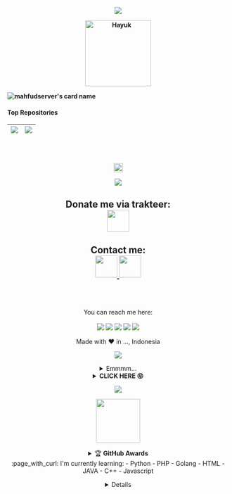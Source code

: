 <p align="center">
<img src="https://readme-typing-svg.herokuapp.com?color=%2336BCF7&center=true&vCenter=true&lines=Welcome+to+github+mahfudserver" />
</p>
<b>
<p align='center'><a href="https://api.daily.dev/get?r=mahfudserver"><img src="https://raw.githubusercontent.com/mahfudserver/.github/main/kotori2.png?r=82s" width="150" alt="Hayuk"/></a></p>

![mahfudserver's card name](https://cardivo.vercel.app/api?name=SULAIMAN%20L&description=Hi,%20everyone!%20and%20Nice%20to%20meet%20you%20%F0%9F%91%8B&image=https://raw.githubusercontent.com/mahfudserver/.github/main/kurumiwangy3.jpg?v=4&backgroundColor=%23ecf0f1&twitter=/&github=mahfudserver&pattern=leaf&colorPattern=%23eaeaea)

</b>

#### Top Repositories


| <a href="https://github.com/mahfudserver/XRAY-MANTAP"><img align="center" src="https://github-readme-stats.vercel.app/api/pin/?username=mahfudserver&repo=XRAY-MANTAP&theme=dark&hide_border=flase" /></a> | <a href="https://github.com/mahfudserver/Mantap"><img align="center" src="https://github-readme-stats.vercel.app/api/pin/?username=mahfudserver&repo=Mantap&theme=blue&hide_border=false" /></a> |
| ------------- | ------------- |

<br />
<br />
<p align="center">
<img height=21 src="https://komarev.com/ghpvc/?username=mahfudserver">
</p>
<p align="center">
<img src="https://readme-typing-svg.herokuapp.com?color=%2336BCF7&center=true&vCenter=true&lines=M+A+H+F+U+D++S+E+R+V+E+R" />
</p>
<div height='45' align="center">
<h2>Donate me via trakteer: <br>
<a href="https://trakteer.id/sulaiman-l/tip"> <img src="https://cdn.trakteer.id/images/embed/trbtn-red-6.png" height='50'> </a>
</h2>
<h2>Contact me: <br>
<a href="https://github.com/mahfudserver"> <img src="https://cdn.jsdelivr.net/npm/simple-icons@3.0.1/icons/github.svg" height='50'> </a>
<a href="https://facebook.com/sulaiman.xl"> <img src="https://cdn.jsdelivr.net/npm/simple-icons@3.0.1/icons/facebook.svg" height='50'> </a>
</h2>
<!---
mahfudserver/mahfudserver is a ✨ special ✨ repository because its `README.md` (this file) appears on your GitHub profile.
You can click the Preview link to take a look at your changes.
--->
<br><br>

  You can reach me here:<br><br>
  <a href="mailto:slinfinity69@gmail.com" style="text-decoration: none;">
    <img src="https://img.shields.io/badge/email%20me%20here-%23EA4335?&style=for-the-badge&logo=gmail&logoColor=white"/>
  </a>
  <a href="https://t.me/" style="text-decoration: none;">
    <img src="https://img.shields.io/badge/telegram-%2326A5E4?&style=for-the-badge&logo=telegram&logoColor=white"/>
  </a>
  <a href="http://github.com/mahfudserver" style="text-decoration: none;">
    <img src="https://img.shields.io/badge/github-%2300C300?&style=for-the-badge&logo=github&logoColor=white"/>
  </a>
  <a href="https://facebook.com/sulaiman.xl" style="text-decoration: none;">
    <img src="https://img.shields.io/badge/facebook-%231DA1F2?&style=for-the-badge&logo=facebook&logoColor=white"/>
  </a>
  <a href="https://instagram.com/" style="text-decoration: none;">
    <img src="https://img.shields.io/badge/instagram-%23E4405F?&style=for-the-badge&logo=instagram&logoColor=white"/>
  </a>

  Made with ♥ in ..., Indonesia
  <br>
<p align="center">
<img src="https://readme-typing-svg.herokuapp.com?color=%2336BCF7&center=true&vCenter=true&lines=Welcome+to+mahfudserver" />
</p>
<details>
    <summary>Emmmm...<b></b></summary><br/>
<p align='center'><a href="https://api.daily.dev/get?r=mahfudserver"><img src="https://raw.githubusercontent.com/mahfudserver/.github/main/kotori2.png?r=82s" width="150" alt="Hayuk"/></a></p>

![mahfudserver's card name](https://cardivo.vercel.app/api?name=SULAIMAN%20L&description=Hi,%20everyone!%20and%20Nice%20to%20meet%20you%20%F0%9F%91%8B&image=https://raw.githubusercontent.com/mahfudserver/.github/main/kurumiwangy3.jpg?v=4&backgroundColor=%23ecf0f1&twitter=/&github=mahfudserver&pattern=leaf&colorPattern=%23eaeaea)

![Metrics](https://metrics.lecoq.io/mahfudserver?template=classic&repositories.forks=true&languages=1&languages.colors=github&languages.threshold=0%25&config.timezone=Asia%2FJakarta)

</details>
<details>
    <summary><b>CLICK HERE 😝</b></summary><br/>
<h1  align='center'> Welcome To mahfudserver 👻 </h1>
<p align='center'><img src="https://komarev.com/ghpvc/?username=mahfudserver&label=Total%20Profile%20Visitor&color=071A2C&style=for-the-badge" alt="mahfudserver" />
<p align='center'><a href="https://api.daily.dev/get?r=mahfudserver"><img src="https://raw.githubusercontent.com/mahfudserver/.github/main/kurumiwangy1.jpg" width="150" alt="L"/></a></p>
<a href="https://api.daily.dev/get?r=mahfudserver"><img src="https://opencollective.com/vuejs/contributors.svg?width=900" /></a>
<p align='center'>
<a href="https://api.daily.dev/get?r=mahfudserver"><img height="200" src="https://raw.githubusercontent.com/mahfudserver/.github/main/root.svg"></a>
<p align='center'>  I'm L ! :sunglasses: </p>
<img width="800px" src="https://raw.githubusercontent.com/mahfudserver/.github/main/kurumiwangy1.jpg" />
<p align='center'> I'd like to do project that has relation to anime. :ghost: </p>

</p>

![Jokowi](https://github-profile-summary-cards.vercel.app/api/cards/profile-details?username=mahfudserver&theme=monokai)

</p>
</details>
<p align="center">
  <img src="https://komarev.com/ghpvc/?username=mahfudserver&label=VIEWS&style=flat-square&color=blue" />
</details>

<p align='center'>
   <a href="https://www.facebook.com/sulaiman.xl"><img height="100" src="https://raw.githubusercontent.com/mahfudserver/.github/main/speed.svg"></a></p>
<p align='center'>
<details>
    <summary>&#127942 <b>GitHub Awards</b></summary><br/>

![Github Trophy](https://github-profile-trophy.vercel.app/?username=mahfudserver)

</details> 
:page_with_curl: I'm currently learning:
- Python
- PHP
- Golang
- HTML
- JAVA
- C++
- Javascript
</p>
<details>
:star: Here are some projects that I'm working on:
<p align='center'><a href="https://api.daily.dev/get?r=mahfudserver"><img src="https://telegra.ph/file/1262431c0967ddfb566b2.png?r=82s" width="150" alt="LulzGhost-Team BOT's Dev Card"/></a></p>

## Start
<!--START_SECTION:waka-->
<p align="center">
<img src="https://github-profile-trophy.vercel.app/?username=mahfudserver&theme=onedark" />
<p align="center" height='130px'> <img src="https://github-readme-stats.vercel.app/api?username=mahfudserver&show_icons=true&hide_title=true&include_all_commits=true&line_height=21&bg_color=0,64FFDA,64FFDA,A9EFDE,F2FFFC&count_public=true&theme=graywhite" alt="crazychickendev"/> <img src="https://github-readme-stats.vercel.app/api/top-langs/?username=mahfudserver&layout=compact&show_icons=true&bg_color=0,EFFDF9,CBFFF3,64FFDA&theme=graywhite&hide_title=true" alt="root"/> </p>
</p>
<p align="center">
    <img src="https://github-readme-streak-stats.herokuapp.com/?user=mahfudserver">
</p>
</details>
<!--END_SECTION:waka-->
<!--
-->
